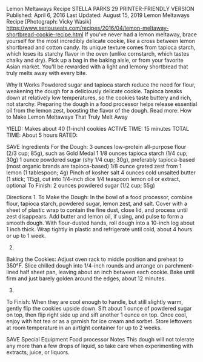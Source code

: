 Lemon Meltaways Recipe
STELLA PARKS
29     PRINTER-FRIENDLY VERSION
Published: April 6, 2016 Last Updated: August 15, 2019
Lemon Meltaways Recipe
[Photograph: Vicky Wasik]
https://www.seriouseats.com/recipes/2016/04/lemon-meltaway-shortbread-cookie-recipe.html
If you've never had a lemon meltaway, brace yourself for the most incredibly delicate cookie, like a cross between lemon shortbread and cotton candy. Its unique texture comes from tapioca starch, which loses its starchy flavor in the oven (unlike cornstarch, which tastes chalky and dry). Pick up a bag in the baking aisle, or from your favorite Asian market. You'll be rewarded with a light and lemony shortbread that truly melts away with every bite.

Why It Works
Powdered sugar and tapioca starch reduce the need for flour, weakening the dough for a deliciously delicate cookie.
Tapioca breaks down at relatively low temperatures, so the cookies taste buttery and rich, not starchy.
Preparing the dough in a food processor helps release essential oil from the lemon zest, boosting the flavor of the dough.
Read more: How to Make Lemon Meltaways That Truly Melt Away

YIELD:
Makes about 40 (1-inch) cookies
ACTIVE TIME:
15 minutes
TOTAL TIME:
About 5 hours
RATED:
    
 SAVE
Ingredients
For the Dough:
3 ounces low-protein all-purpose flour (2/3 cup; 85g), such as Gold Medal
1 1/8 ounces tapioca starch (1/4 cup; 30g)
1 ounce powdered sugar (shy 1/4 cup; 30g), preferably tapioca-based (most organic brands are tapioca-based)
1/8 ounce grated zest from 1 lemon (1 tablespoon; 4g)
Pinch of kosher salt
4 ounces cold unsalted butter (1 stick; 115g), cut into 1/4-inch dice
1/4 teaspoon lemon oil or extract, optional
To Finish:
2 ounces powdered sugar (1/2 cup; 55g)

Directions
1.
To Make the Dough: In the bowl of a food processor, combine flour, tapioca starch, powdered sugar, lemon zest, and salt. Cover with a sheet of plastic wrap to contain the fine dust, close lid, and process until zest disappears. Add butter and lemon oil, if using, and pulse to form a smooth dough. With flour-dusted hands, roll dough into a 10-inch log about 1 inch thick. Wrap tightly in plastic and refrigerate until cold, about 4 hours or up to 1 week.

2.
Baking the Cookies: Adjust oven rack to middle position and preheat to 350°F. Slice chilled dough into 1/4-inch rounds and arrange on parchment-lined half sheet pan, leaving about an inch between each cookie. Bake until firm and just barely golden around the edges, about 12 minutes.

3.
To Finish: When they are cool enough to handle, but still slightly warm, gently flip the cookies upside down. Sift about 1 ounce of powdered sugar on top, then flip right side up and sift another 1 ounce on top. Once cool, enjoy with hot tea or as a garnish for ice cream and sorbet. Store leftovers at room temperature in an airtight container for up to 2 weeks.

 SAVE
Special Equipment
Food processor
Notes
This dough will not tolerate any more than a few drops of liquid, so take care when experimenting with extracts, juice, or liquors.